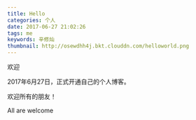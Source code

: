 ```yaml
---
title: Hello
categories: 个人
date: 2017-06-27 21:02:26
tags: me 
keywords: 辛修灿
thumbnail: http://osewdhh4j.bkt.clouddn.com/helloworld.png
---
```


欢迎
 
  2017年6月27日，正式开通自己的个人博客。

  欢迎所有的朋友！  

  All are welcome


